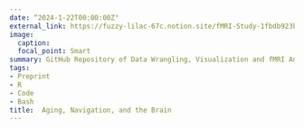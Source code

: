 ```yaml
---
date: “2024-1-22T00:00:00Z"
external_link: https://fuzzy-lilac-67c.notion.site/fMRI-Study-1fbdb923bdcb4a10b56c8c686c2389de
image:
  caption:
  focal_point: Smart
summary: GitHub Repository of Data Wrangling, Visualization and fMRI Analysis Code
tags:
- Preprint
- R
- Code
- Bash
title:  Aging, Navigation, and the Brain
---
```

